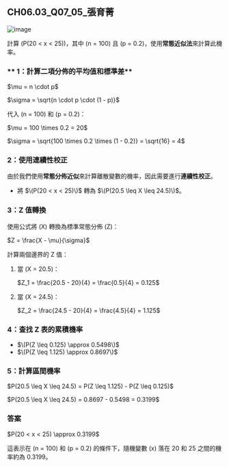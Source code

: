 ## CH06.03_Q07_05_張育菁 

![image](https://github.com/user-attachments/assets/ef03beb5-b4a7-4527-a1c7-7cca0b0d32d7)

計算 \(P(20 < x < 25)\)，其中 \(n = 100\) 且 \(p = 0.2\)，使用**常態近似法**來計算此機率。

### ** 1：計算二項分佈的平均值和標準差**

$\\mu = n \cdot p\$

$\\sigma = \sqrt{n \cdot p \cdot (1 - p)}\$

代入 \(n = 100\) 和 \(p = 0.2\)：

$\\mu = 100 \times 0.2 = 20\$

$\\sigma = \sqrt{100 \times 0.2 \times (1 - 0.2)} = \sqrt{16} = 4\$


### **2：使用連續性校正**

由於我們使用**常態分佈近似**來計算離散變數的機率，因此需要進行**連續性校正**。  
- 將 $\(P(20 < x < 25)\)$ 轉為 $\(P(20.5 \leq X \leq 24.5)\)$。

### **3：Z 值轉換**

使用公式將 \(X\) 轉換為標準常態分佈 \(Z\)：

$Z = \frac{X - \mu}{\sigma}\$

計算兩個邊界的 Z 值：

1. 當 \(X = 20.5\)：

   $Z_1 = \frac{20.5 - 20}{4} = \frac{0.5}{4} = 0.125\$

2. 當 \(X = 24.5\)：

   $Z_2 = \frac{24.5 - 20}{4} = \frac{4.5}{4} = 1.125\$


### **4：查找 Z 表的累積機率**

- $\(P(Z \leq 0.125) \approx 0.5498\)$
- $\(P(Z \leq 1.125) \approx 0.8697\)$

### **5：計算區間機率**

$P(20.5 \leq X \leq 24.5) = P(Z \leq 1.125) - P(Z \leq 0.125)\$

$P(20.5 \leq X \leq 24.5) = 0.8697 - 0.5498 = 0.3199\$


### **答案**

$P(20 < x < 25) \approx 0.3199\$


這表示在 \(n = 100\) 和 \(p = 0.2\) 的條件下，隨機變數 \(x\) 落在 20 和 25 之間的機率約為 0.3199。

